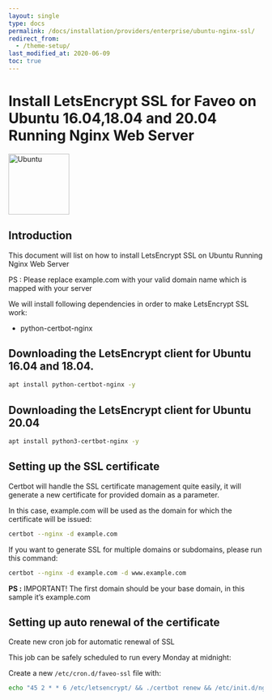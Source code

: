 ```yaml
---
layout: single
type: docs
permalink: /docs/installation/providers/enterprise/ubuntu-nginx-ssl/
redirect_from:
  - /theme-setup/
last_modified_at: 2020-06-09
toc: true
---
```


# Install LetsEncrypt SSL for Faveo on Ubuntu 16.04,18.04 and 20.04 Running Nginx Web Server <!-- omit in toc -->

<img alt="Ubuntu" src="https://upload.wikimedia.org/wikipedia/commons/thumb/a/ab/Logo-ubuntu_cof-orange-hex.svg/120px-Logo-ubuntu_cof-orange-hex.svg.png" width="120" height="120" />

## Introduction
This document will list on how to install LetsEncrypt SSL on Ubuntu Running Nginx Web Server

PS : Please replace example.com with your valid domain name which is mapped with your server

We will install following dependencies in order to make LetsEncrypt SSL work:

- python-certbot-nginx


## Downloading the LetsEncrypt client for Ubuntu 16.04 and 18.04.

```sh
apt install python-certbot-nginx -y
```

## Downloading the LetsEncrypt client for Ubuntu 20.04

```sh
apt install python3-certbot-nginx -y
```
## Setting up the SSL certificate

Certbot will handle the SSL certificate management quite easily, it will generate a new certificate for provided domain as a parameter.

In this case, example.com will be used as the domain for which the certificate will be issued:

```sh
certbot --nginx -d example.com
```
If you want to generate SSL for multiple domains or subdomains, please run this command:

```sh
certbot --nginx -d example.com -d www.example.com
```
**PS :** IMPORTANT! The first domain should be your base domain, in this sample it’s example.com

## Setting up auto renewal of the certificate

Create new cron job for automatic renewal of SSL

This job can be safely scheduled to run every Monday at midnight:

Create a new `/etc/cron.d/faveo-ssl` file with:

```sh
echo "45 2 * * 6 /etc/letsencrypt/ && ./certbot renew && /etc/init.d/nginx restart " | sudo tee /etc/cron.d/faveo-ssl
```